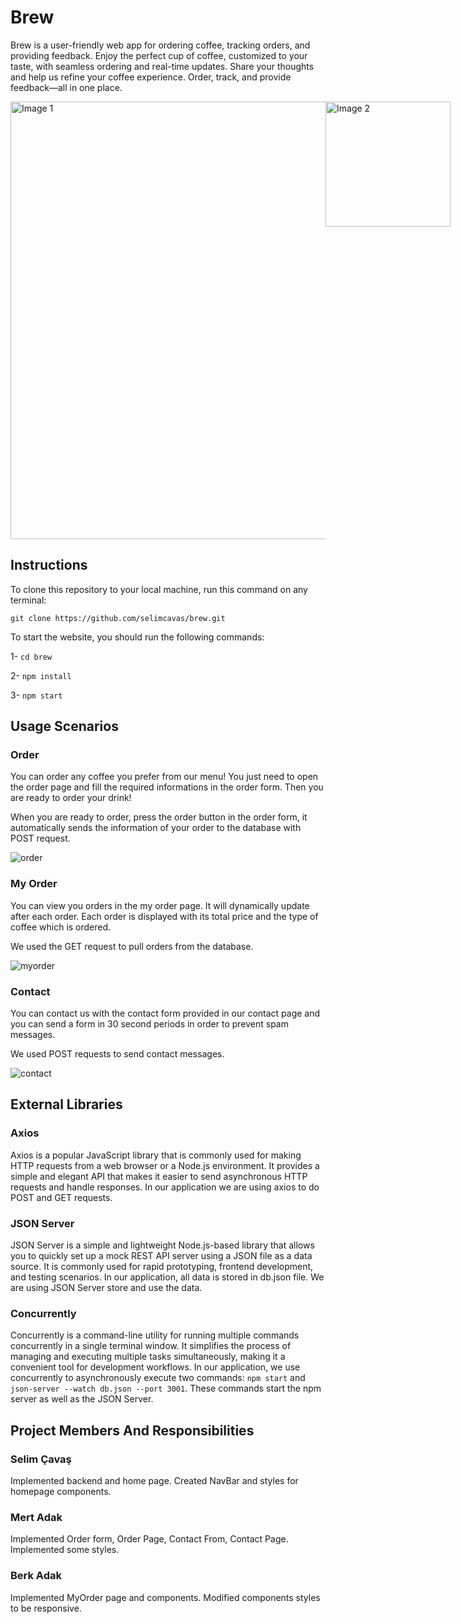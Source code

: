 # Brew

Brew is a user-friendly web app for ordering coffee, tracking orders, and providing feedback. Enjoy the perfect cup of coffee, customized to your taste, with seamless ordering and real-time updates. Share your thoughts and help us refine your coffee experience. Order, track, and provide feedback—all in one place.

<div style="display: flex;">
  <img src="https://github.com/selimcavas/brew/assets/92586913/3b21fe4b-d846-40a3-a8d2-8baa7e7613c4" alt="Image 1" width="700" />
  <img src="https://github.com/selimcavas/brew/assets/92586913/50985bb9-01bc-4834-a584-a2b1fc7c33c6" alt="Image 2" width="200" />
</div>


## Instructions

To clone this repository to your local machine, run this command on any terminal:

`git clone https://github.com/selimcavas/brew.git `

To start the website, you should run the following commands:

1- `cd brew`

2- `npm install`

3- `npm start`

## Usage Scenarios

### Order

You can order any coffee you prefer from our menu! You just need to open the order page and fill the required informations in the order form. Then you are ready to order your drink! 

When you are ready to order, press the order button in the order form, it automatically sends the information of your order to the database with POST request.

![order](https://github.com/selimcavas/brew/assets/92586913/49040802-6655-42d1-a960-6cf0b04491d3)


### My Order

You can view you orders in the my order page. It will dynamically update after each order. Each order is displayed with its total price and the type of coffee which is ordered. 

We used the GET request to pull orders from the database.

![myorder](https://github.com/selimcavas/brew/assets/92586913/6da7e645-e9b3-4d00-ae8c-7d4da10e4eb7)


### Contact

You can contact us with the contact form provided in our contact page and you can send a form in 30 second periods in order to prevent spam messages. 

We used POST requests to send contact messages.

![contact](https://github.com/selimcavas/brew/assets/92586913/c182227e-0654-4866-99a0-103e8f8eb031)


## External Libraries

### Axios

Axios is a popular JavaScript library that is commonly used for making HTTP requests from a web browser or a Node.js environment. It provides a simple and elegant API that makes it easier to send asynchronous HTTP requests and handle responses. In our application we are using axios to do POST and GET requests.

### JSON Server

JSON Server is a simple and lightweight Node.js-based library that allows you to quickly set up a mock REST API server using a JSON file as a data source. It is commonly used for rapid prototyping, frontend development, and testing scenarios. In our application, all data is stored in db.json file. We are using JSON Server store and use the data.

### Concurrently

Concurrently is a command-line utility for running multiple commands concurrently in a single terminal window. It simplifies the process of managing and executing multiple tasks simultaneously, making it a convenient tool for development workflows. In our application, we use concurrently to asynchronously execute two commands: `npm start` and `json-server --watch db.json --port 3001`. These commands start the npm server as well as the JSON Server.

## Project Members And Responsibilities

### Selim Çavaş

Implemented backend and home page. Created NavBar and styles for homepage components.

### Mert Adak

Implemented Order form, Order Page, Contact From, Contact Page. Implemented some styles. 

### Berk Adak

Implemented MyOrder page and components. Modified components styles to be responsive.




